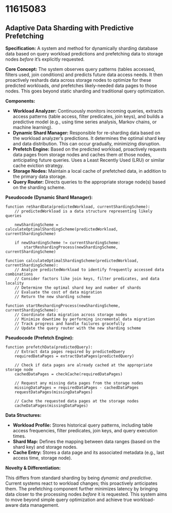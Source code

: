 # 11615083

## Adaptive Data Sharding with Predictive Prefetching

**Specification:** A system and method for dynamically sharding database data based on query workload predictions and prefetching data to storage nodes *before* it’s explicitly requested.

**Core Concept:**  The system observes query patterns (tables accessed, filters used, join conditions) and predicts future data access needs. It then proactively reshards data across storage nodes to optimize for these predicted workloads, *and* prefetches likely-needed data pages to those nodes.  This goes beyond static sharding and traditional query optimization.

**Components:**

*   **Workload Analyzer:** Continuously monitors incoming queries, extracts access patterns (table access, filter predicates, join keys), and builds a predictive model (e.g., using time series analysis, Markov chains, or machine learning).
*   **Dynamic Shard Manager:**  Responsible for re-sharding data based on the workload analyzer’s predictions. It determines the optimal shard key and data distribution. This can occur gradually, minimizing disruption.
*   **Prefetch Engine:**  Based on the predicted workload, proactively requests data pages from storage nodes and caches them *at* those nodes, anticipating future queries.  Uses a Least Recently Used (LRU) or similar cache eviction strategy.
*   **Storage Nodes:** Maintain a local cache of prefetched data, in addition to the primary data storage.
*   **Query Router:**  Directs queries to the appropriate storage node(s) based on the sharding scheme.



**Pseudocode (Dynamic Shard Manager):**

```
function reShardData(predictedWorkload, currentShardingScheme):
    // predictedWorkload is a data structure representing likely queries

    newShardingScheme = calculateOptimalShardingScheme(predictedWorkload, currentShardingScheme)

    if newShardingScheme != currentShardingScheme:
        startReshardingProcess(newShardingScheme, currentShardingScheme)

function calculateOptimalShardingScheme(predictedWorkload, currentShardingScheme):
    // Analyze predictedWorkload to identify frequently accessed data combinations
    // Consider factors like join keys, filter predicates, and data locality
    // Determine the optimal shard key and number of shards
    // Evaluate the cost of data migration
    // Return the new sharding scheme

function startReshardingProcess(newShardingScheme, currentShardingScheme):
    // Coordinate data migration across storage nodes
    // Minimize downtime by performing incremental data migration
    // Track progress and handle failures gracefully
    // Update the query router with the new sharding scheme
```

**Pseudocode (Prefetch Engine):**

```
function prefetchData(predictedQuery):
    // Extract data pages required by predictedQuery
    requiredDataPages = extractDataPages(predictedQuery)

    // Check if data pages are already cached at the appropriate storage node
    cachedDataPages = checkCache(requiredDataPages)

    // Request any missing data pages from the storage nodes
    missingDataPages = requiredDataPages - cachedDataPages
    requestDataPages(missingDataPages)

    // Cache the requested data pages at the storage nodes
    cacheDataPages(missingDataPages)
```

**Data Structures:**

*   **Workload Profile:** Stores historical query patterns, including table access frequencies, filter predicates, join keys, and query execution times.
*   **Shard Map:**  Defines the mapping between data ranges (based on the shard key) and storage nodes.
*   **Cache Entry:**  Stores a data page and its associated metadata (e.g., last access time, storage node).

**Novelty & Differentiation:**

This differs from standard sharding by being *dynamic and predictive*. Current systems react to workload changes; this proactively anticipates them. The prefetching component further minimizes latency by bringing data closer to the processing nodes *before* it is requested. This system aims to move beyond simple query optimization and achieve true workload-aware data management.